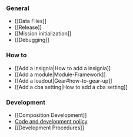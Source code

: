 
### General
* [[Data Files]]
* [[Release]]
* [[Mission initialization]]
* [[Debugging]]

### How to
* [[Add a insignia|How to add a insignia]]
* [[Add a module|Module-Framework]]
* [[Add a loadout|Gear#how-to-gear-up]]
* [[Add a cba setting|How to add a cba setting]]

### Development
* [[Composition Development]]
* [Code and development policy](Code-and-development-policy)
* [[Development Procedures]]